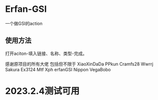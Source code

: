 # Erfan-GSI
一个做GSI的action  

## 使用方法
打开aciton-填入链接、名称、类型-完成。

感谢原项目的所有大佬 包括但不限于 XiaoXinDaDa PPkun Cramfs28 Wwrrj Sakura Ex3124 Mtf Xph erfanGSI Nippon VegaBobo 

# 2023.2.4测试可用
